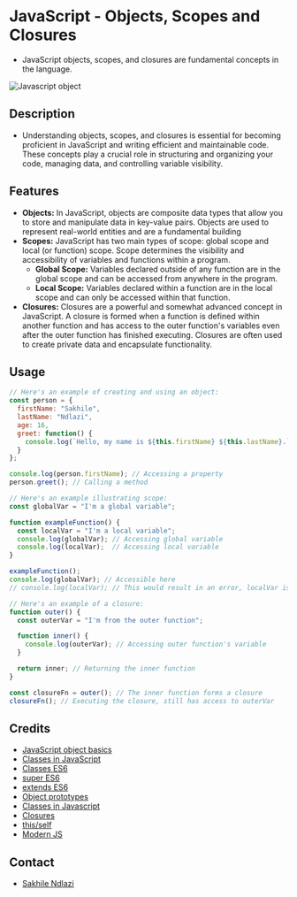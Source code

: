 # JavaScript - Objects, Scopes and Closures
 * JavaScript objects, scopes, and closures are fundamental concepts in the language.

 ![Javascript object](https://res.cloudinary.com/practicaldev/image/fetch/s--b688yBwK--/c_limit%2Cf_auto%2Cfl_progressive%2Cq_66%2Cw_880/https://833250.smushcdn.com/1694534/wp-content/uploads/2021/06/0_fQTD4DjK71YMUtIS.gif%3Flossy%3D1%26strip%3D1%26webp%3D1)

## Description
 * Understanding objects, scopes, and closures is essential for becoming proficient in JavaScript and writing efficient and maintainable code. These concepts play a crucial role in structuring and organizing your code, managing data, and controlling variable visibility.

## Features
* **Objects:** In JavaScript, objects are composite data types that allow you to store and manipulate data in key-value pairs. Objects are used to represent real-world entities and are a fundamental building
* **Scopes:** JavaScript has two main types of scope: global scope and local (or function) scope. Scope determines the visibility and accessibility of variables and functions within a program.
    * **Global Scope:** Variables declared outside of any function are in the global scope and can be accessed from anywhere in the program.
    * **Local Scope:** Variables declared within a function are in the local scope and can only be accessed within that function. 
* **Closures:** Closures are a powerful and somewhat advanced concept in JavaScript. A closure is formed when a function is defined within another function and has access to the outer function's variables even after the outer function has finished executing. Closures are often used to create private data and encapsulate functionality.

## Usage
```js
// Here's an example of creating and using an object:
const person = {
  firstName: "Sakhile",
  lastName: "Ndlazi",
  age: 16,
  greet: function() {
    console.log(`Hello, my name is ${this.firstName} ${this.lastName}.`);
  }
};

console.log(person.firstName); // Accessing a property
person.greet(); // Calling a method

// Here's an example illustrating scope:
const globalVar = "I'm a global variable";

function exampleFunction() {
  const localVar = "I'm a local variable";
  console.log(globalVar); // Accessing global variable
  console.log(localVar);  // Accessing local variable
}

exampleFunction();
console.log(globalVar); // Accessible here
// console.log(localVar); // This would result in an error, localVar is not defined here

// Here's an example of a closure:
function outer() {
  const outerVar = "I'm from the outer function";

  function inner() {
    console.log(outerVar); // Accessing outer function's variable
  }

  return inner; // Returning the inner function
}

const closureFn = outer(); // The inner function forms a closure
closureFn(); // Executing the closure, still has access to outerVar
```
## Credits
 * [JavaScript object basics](https://developer.mozilla.org/en-US/docs/Learn/JavaScript/Objects/Basics)
 * [Classes in JavaScript](https://developer.mozilla.org/en-US/docs/Learn/JavaScript/Objects/Classes_in_JavaScript)
 * [Classes ES6](https://developer.mozilla.org/en-US/docs/Web/JavaScript/Reference/Classes)
 * [super ES6](https://developer.mozilla.org/en-US/docs/Web/JavaScript/Reference/Operators/super)
 * [extends ES6](https://developer.mozilla.org/en-US/docs/Web/JavaScript/Reference/Classes/extends)
 * [Object prototypes](https://developer.mozilla.org/en-US/docs/Learn/JavaScript/Objects/Object_prototypes)
 * [Classes in Javascript](https://developer.mozilla.org/en-US/docs/Learn/JavaScript/Objects/Classes_in_JavaScript)
 * [Closures](https://developer.mozilla.org/en-US/docs/Web/JavaScript/Closures)
 * [this/self](https://alistapart.com/article/getoutbindingsituations/)
 * [Modern JS](https://github.com/mbeaudru/modern-js-cheatsheet)

## Contact
 * [Sakhile Ndlazi](https://www.twitter.com/sakhilelindah)
